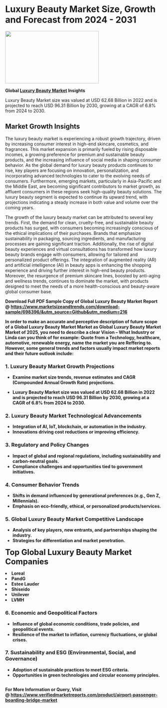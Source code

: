 <H1>Luxury Beauty Market Size, Growth and Forecast from 2024 - 2031</H1><img class="aligncenter size-medium wp-image-584254" src="https://thirdeyenews.in/wp-content/uploads/2024/09/Global-Market-Research-300x168.jpeg" alt="" width="300" height="168" /><p><strong>Global&nbsp;<a href="https://www.marketsizeandtrends.com/download-sample/698396/&amp;utm_source=Github&utm_medium=216">Luxury Beauty Market</a> Insights</strong></p><p>Luxury Beauty Market size was valued at USD 62.68 Billion in 2022 and is projected to reach USD 96.31 Billion by 2030, growing at a CAGR of 6.8% from 2024 to 2030.</p><p><h2>Market Growth Insights</h2> <p>The luxury beauty market is experiencing a robust growth trajectory, driven by increasing consumer interest in high-end skincare, cosmetics, and fragrances. This market expansion is primarily fueled by rising disposable incomes, a growing preference for premium and sustainable beauty products, and the increasing influence of social media in shaping consumer behavior. As the global demand for luxury beauty products continues to rise, key players are focusing on innovation, personalization, and incorporating advanced technologies to cater to the evolving needs of consumers. Furthermore, emerging markets, particularly in Asia-Pacific and the Middle East, are becoming significant contributors to market growth, as affluent consumers in these regions seek high-quality beauty solutions. The luxury beauty segment is expected to continue its upward trend, with projections indicating a steady increase in both value and volume over the coming years.</p> <p><strong></strong></p> <p>The growth of the luxury beauty market can be attributed to several key trends. First, the demand for clean, cruelty-free, and sustainable beauty products has surged, with consumers becoming increasingly conscious of the ethical implications of their purchases. Brands that emphasize sustainability in packaging, sourcing ingredients, and manufacturing processes are gaining significant traction. Additionally, the rise of digital beauty experiences and virtual consultations has transformed how luxury beauty brands engage with consumers, allowing for tailored and personalized product offerings. The integration of augmented reality (AR) and artificial intelligence (AI) in beauty apps is enhancing the shopping experience and driving further interest in high-end beauty products. Moreover, the resurgence of premium skincare lines, boosted by anti-aging and wellness trends, continues to dominate the market, with products designed to meet the needs of a more health-conscious and beauty-aware global consumer base. <p><strong></p><p><span class=""><strong>Download Full PDF Sample Copy of Global Luxury Beauty Market Report</strong> @ <a href="https://www.marketsizeandtrends.com/download-sample/698396/&amp;utm_source=Github&utm_medium=216" target="_blank">https://www.marketsizeandtrends.com/download-sample/698396/&amp;utm_source=Github&utm_medium=216</a></span></p><p>In order to make an accurate and perceptive description of future scope of a Global&nbsp;Luxury Beauty Market Market as Global&nbsp;Luxury Beauty Market Market of 2025, you need to describe a clear Vision &ndash; What Industry or Linda can you think of for example: Quote from a Technology, healthcare, automotive, renewable energy, name the market you are Reffering to. However, some general trends and factors usually impact market reports and their future outlook include:</p><h3>1.&nbsp;<strong>Luxury Beauty Market Growth Projections</strong></h3><ul><li>Examine market size trends, revenue estimates and CAGR (Compounded Annual Growth Rate) projections.</li><li><p>Luxury Beauty Market size was valued at USD 62.68 Billion in 2022 and is projected to reach USD 96.31 Billion by 2030, growing at a CAGR of 6.8% from 2024 to 2030.</p></li></ul><h3>2.&nbsp;<strong>Luxury Beauty Market Technological Advancements</strong></h3><ul><li>Integration of AI, IoT, blockchain, or automation in the industry.</li><li>Innovations driving cost reductions or improving efficiency.</li></ul><h3>3.&nbsp;<strong>Regulatory and Policy Changes</strong></h3><ul><li>Impact of global and regional regulations, including sustainability and carbon-neutral goals.</li><li>Compliance challenges and opportunities tied to government initiatives.</li></ul><h3>4.&nbsp;<strong>Consumer Behavior Trends</strong></h3><ul><li>Shifts in demand influenced by generational preferences (e.g., Gen Z, Millennials).</li><li>Emphasis on eco-friendly, ethical, or personalized products/services.</li></ul><h3>5.&nbsp;<strong>Global Luxury Beauty Market Competitive Landscape</strong></h3><ul><li>Analysis of key players, new entrants, and partnerships shaping the industry.</li><li>Strategies for differentiation and market penetration.</li></ul><p data-pm-slice="1 1 []"><span style="color: inherit; font-family: inherit; font-size: 25px;">Top Global Luxury Beauty Market Companies</span></p><div class="" data-test-id=""><p><li>Loreal</li><li> PandG</li><li> Estee Lauder</li><li> Shiseido</li><li> Unilever</li><li> LVMH</li></p></div><h3>6.&nbsp;<strong>Economic and Geopolitical Factors</strong></h3><ul><li>Influence of global economic conditions, trade policies, and geopolitical events.</li><li>Resilience of the market to inflation, currency fluctuations, or global crises.</li></ul><h3>7.&nbsp;<strong>Sustainability and ESG (Environmental, Social, and Governance)</strong></h3><ul><li>Adoption of sustainable practices to meet ESG criteria.</li><li>Opportunities in green technologies and circular economy principles.</li></ul><h2><strong style="font-size: 14px;">For More Information or Query, Visit @&nbsp;</strong><a style="background-color: #ffffff; font-size: 14px;" href="https://www.marketsizeandtrends.com/report/luxury-beauty-market/" target="_blank">https://www.verifiedmarketreports.com/product/airport-passenger-boarding-bridge-market</a></h2>
